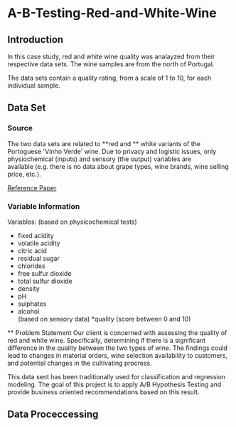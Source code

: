 # A-B-Testing-Red-and-White-Wine
## Introduction 
In this case study, red and white wine quality was analayzed from their respective data sets. The wine samples are from the north of Portugal.

The data sets contain a quality rating, from a scale of 1 to 10, for each individual sample. 

## Data Set 

### Source 
  The two data sets are related to **red and ** white variants of the Portoguese 'Vinho Verde' wine. Due to 
  privacy and logistic issues, only physiochemical (inputs) and sensory (the output) variables are  
  available (e.g. there is no data about grape types, wine brands, wine selling price, etc.).

[Reference Paper](https://archive.ics.uci.edu/dataset/186/wine+quality)

### Variable Information

Variables:
(based on physicochemical tests)
  * fixed acidity
  * volatile acidity
  * citric acid
  * residual sugar 
  * chlorides
  * free sulfur dioxide
  * total sulfur dioxide
  * density
  * pH
  * sulphates
  * alcohol  
(based on sensory data)
  *quality (score between 0 and 10)

** Problem Statement
Our client is concerned with  assessing the quality of red and white wine. Specifically, determining if there is a significant difference in the quality between the two types of wine. The findings could lead to changes in material orders, wine selection availability to customers, and potential changes in the cultivating procress. 

This data sent has been traditionally used for classification and regression modeling. The goal of this project is to apply A/B Hypothesis Testing and provide business oriented recommendations based on this result. 

## Data Proceccessing
